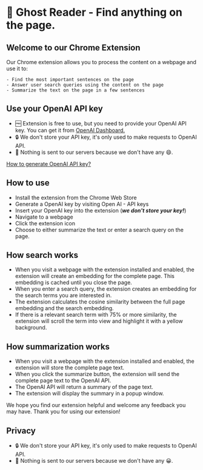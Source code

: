 # 👻 Ghost Reader - Find anything on the page.

## Welcome to our Chrome Extension

 Our Chrome extension allows you to process the content on a webpage and use it to:
```
- Find the most important sentences on the page
- Answer user search queries using the content on the page
- Summarize the text on the page in a few sentences
```
  
## Use your OpenAI API key
  - 🆓 Extension is free to use, but you need to provide your OpenAI API key. You can get it from [OpenAI Dashboard.](https://beta.openai.com/account/api-keys)
  - 🔒 We don't store your API key, it's only used to make requests to OpenAI API.
  - 🚫 Nothing is sent to our servers because we don't have any 😄.
 
[How to generate OpenAI API key?](https://user-images.githubusercontent.com/46283833/212459549-629e0795-c10f-4950-a560-1f03baf0fe88.mp4)

## How to use
 - Install the extension from the Chrome Web Store
 - Generate a OpenAI key by visiting Open AI - API keys
 - Insert your OpenAI key into the extension (**_we don't store your key!_**)
 - Navigate to a webpage
 - Click the extension icon
 - Choose to either summarize the text or enter a search query on the page.

## How search works
 - When you visit a webpage with the extension installed and enabled, the extension will create an embedding for the complete page. This embedding is cached until you close the page.
 - When you enter a search query, the extension creates an embedding for the search terms you are interested in.
 - The extension calculates the cosine similarity between the full page embedding and the search embedding.
 - If there is a relevant search term with 75% or more similarity, the extension will scroll the term into view and highlight it with a yellow background.

## How summarization works
 - When you visit a webpage with the extension installed and enabled, the extension will store the complete page text.
 - When you click the summarize button, the extension will send the complete page text to the OpenAI API.
 - The OpenAI API will return a summary of the page text.
 - The extension will display the summary in a popup window.

We hope you find our extension helpful and welcome any feedback you may have. Thank you for using our extension!

## Privacy
 - 🔒 We don't store your API key, it's only used to make requests to OpenAI API.
 - 🚫 Nothing is sent to our servers because we don't have any 😀.
